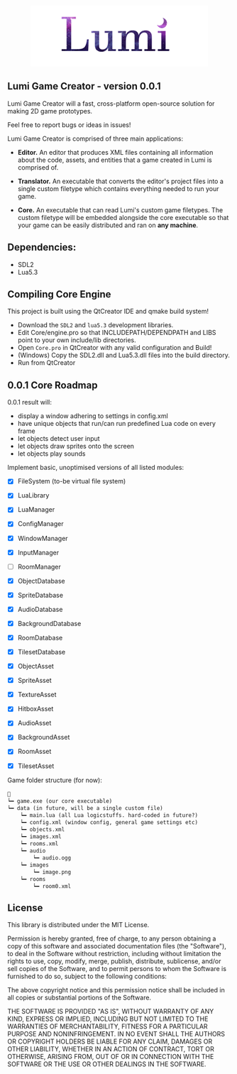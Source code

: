 <p align="center"><img src="https://github.com/tfcat/LumaGameCreator/blob/master/promotional/Lumi_textonly.png?raw=true"></p>

Lumi Game Creator - version 0.0.1
--------------------------------------------------------
Lumi Game Creator will a fast, cross-platform
open-source solution for making 2D game prototypes.

Feel free to report bugs or ideas in issues!

Lumi Game Creator is comprised of three main applications:
* **Editor.** An editor that produces XML files containing all information about 
  the code, assets, and entities that a game created in Lumi is comprised of.

* **Translator.** An executable that converts the editor's project files into a 
  single custom filetype which contains everything needed to run your game.

* **Core.** An executable that can read Lumi's custom game filetypes. The 
  custom filetype will be embedded alongside the core executable so that your game can
  be easily distributed and ran on **any machine**.

Dependencies:
--------------------------------------------------------
* SDL2
* Lua5.3

Compiling Core Engine
--------------------------------------------------------

This project is built using the QtCreator IDE and qmake build system!

* Download the `SDL2` and `lua5.3` development libraries.
* Edit Core/engine.pro so that INCLUDEPATH/DEPENDPATH and LIBS point to your own include/lib directories.
* Open `Core.pro` in QtCreator with any valid configuration and Build!
* (Windows) Copy the SDL2.dll and Lua5.3.dll files into the build directory.
* Run from QtCreator

0.0.1 Core Roadmap
--------------------------------------------------------
0.0.1 result will:
* display a window adhering to settings in config.xml
* have unique objects that run/can run predefined Lua code on every frame
* let objects detect user input
* let objects draw sprites onto the screen
* let objects play sounds

Implement basic, unoptimised versions of all listed modules:
- [x] FileSystem (to-be virtual file system)
- [x] LuaLibrary

- [x] LuaManager
- [x] ConfigManager
- [x] WindowManager
- [x] InputManager
- [ ] RoomManager

- [x] ObjectDatabase
- [x] SpriteDatabase
- [x] AudioDatabase
- [x] BackgroundDatabase
- [x] RoomDatabase
- [x] TilesetDatabase

- [x] ObjectAsset
- [x] SpriteAsset
- [x] TextureAsset
- [x] HitboxAsset
- [x] AudioAsset
- [x] BackgroundAsset
- [x] RoomAsset
- [x] TilesetAsset

Game folder structure (for now):
```
📁
┕━ game.exe (our core executable)
┕━ data (in future, will be a single custom file)
	┕━ main.lua (all Lua logicstuffs. hard-coded in future?)
	┕━ config.xml (window config, general game settings etc)
	┕━ objects.xml
	┕━ images.xml
	┕━ rooms.xml
	┕━ audio
		┕━ audio.ogg
	┕━ images
		┕━ image.png
	┕━ rooms
		┕━ room0.xml
```

License
--------------------------------------------------------
This library is distributed under the MIT License.

Permission is hereby granted, free of charge, to any person
obtaining a copy of this software and associated documentation
files (the "Software"), to deal in the Software without
restriction, including without limitation the rights to use,
copy, modify, merge, publish, distribute, sublicense, and/or sell
copies of the Software, and to permit persons to whom the
Software is furnished to do so, subject to the following
conditions:

The above copyright notice and this permission notice shall be
included in all copies or substantial portions of the Software.

THE SOFTWARE IS PROVIDED "AS IS", WITHOUT WARRANTY OF ANY KIND,
EXPRESS OR IMPLIED, INCLUDING BUT NOT LIMITED TO THE WARRANTIES
OF MERCHANTABILITY, FITNESS FOR A PARTICULAR PURPOSE AND
NONINFRINGEMENT. IN NO EVENT SHALL THE AUTHORS OR COPYRIGHT
HOLDERS BE LIABLE FOR ANY CLAIM, DAMAGES OR OTHER LIABILITY,
WHETHER IN AN ACTION OF CONTRACT, TORT OR OTHERWISE, ARISING
FROM, OUT OF OR IN CONNECTION WITH THE SOFTWARE OR THE USE OR
OTHER DEALINGS IN THE SOFTWARE.
